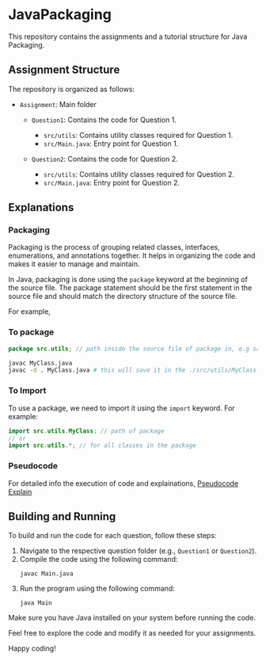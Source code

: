 # JavaPackaging

This repository contains the assignments and a tutorial structure for Java Packaging.

## Assignment Structure

The repository is organized as follows:

- `Assignment`: Main folder
    - `Question1`: Contains the code for Question 1.
        - `src/utils`: Contains utility classes required for Question 1.
        - `src/Main.java`: Entry point for Question 1.

    - `Question2`: Contains the code for Question 2.
        - `src/utils`: Contains utility classes required for Question 2.
        - `src/Main.java`: Entry point for Question 2.

## Explanations

### Packaging

Packaging is the process of grouping related classes, interfaces, enumerations, and annotations together. It helps in organizing the code and makes it easier to manage and maintain.

In Java, packaging is done using the `package` keyword at the beginning of the source file. The package statement should be the first statement in the source file and should match the directory structure of the source file.

For example, 

### To package

```java
package src.utils; // path inside the source file of package in, e.g save in ./src/utils/MyClass.class
```

```bash
javac MyClass.java
javac -d . MyClass.java # this will save it in the ./src/utils/MyClass.class
```

### To Import

To use a package, we need to import it using the `import` keyword. For example:

```java
import src.utils.MyClass; // path of package
// or
import src.utils.*; // for all classes in the package
```

### Pseudocode

For detailed info the execution of code and explainations, [Pseudocode](Pseudocode.pdf) [Explain](explain.md)
## Building and Running

To build and run the code for each question, follow these steps:

1. Navigate to the respective question folder (e.g., `Question1` or `Question2`).
2. Compile the code using the following command:
     ```
     javac Main.java
     ```
3. Run the program using the following command:
     ```
     java Main
     ```

Make sure you have Java installed on your system before running the code.

Feel free to explore the code and modify it as needed for your assignments.

Happy coding!
